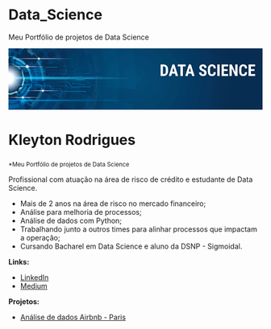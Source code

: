 # Data_Science
Meu Portfólio de projetos de Data Science
<p align="center">
  <img src="Banner.png" >
</p>

# Kleyton Rodrigues

<sub>*Meu Portfólio de projetos de Data Science</sub>

Profissional com atuação na área de risco de crédito e estudante de Data Science.

- Mais de 2 anos na área de risco no mercado financeiro;
- Análise para melhoria de processos;
- Análise de dados com Python;
- Trabalhando junto a outros times para alinhar processos que impactam a operação;
- Cursando Bacharel em Data Science e aluno da DSNP - Sigmoidal.

**Links:**

* [LinkedIn](https://www.linkedin.com/in/kleytonsousarodrigues/)
* [Medium](https://kkleyton-s.medium.com/)

**Projetos:**

* [Análise de dados Airbnb - Paris](https://github.com/KleytonRodrigues/Data_Science/blob/main/Analisando_os_Dados_do_Airbnb_Paris_.ipynb)

